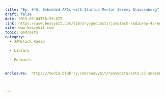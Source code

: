 ```yaml
---
title: "Ep. #45, Embedded APIs with Startup Mentor Jeremy Glassenberg"
draft: false
date: 2019-09-04T16:50:07Z
link: https://www.heavybit.com/library/podcasts/jamstack-radio/ep-45-embedded-apis-with-startup-mentor-jeremy-glassenberg/?utm_medium=RSS&utm_source=hune
site: www.heavybit.com
topic: podcasts
category:
  - JAMstack Radio
  
  - Library
  
  - Podcasts
  
  
enclosure:  https://media.blubrry.com/heavybit/heavybitassets.s3.amazonaws.com/podcasts/jamstack-radio/20190801-jamstack-radio-045.mp3 
 
  

---
```

